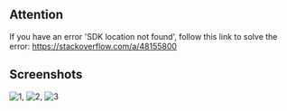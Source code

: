 ## Attention
If you have an error 'SDK location not found', follow this link to solve the error: https://stackoverflow.com/a/48155800

## Screenshots
![1](https://github.com/ducdungbui1712/MusicApplicationAndroid/assets/123966272/46f149c2-802e-490c-a505-f638a74f3a8e), ![2](https://github.com/ducdungbui1712/MusicApplicationAndroid/assets/123966272/c1236a23-bd0a-4766-b12e-c790bef8164f), ![3](https://github.com/ducdungbui1712/MusicApplicationAndroid/assets/123966272/1c641b81-e53a-4320-be68-401890f3a497)

